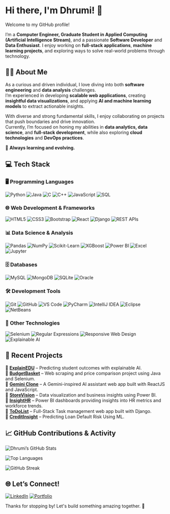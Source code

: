 # Hi there, I'm Dhrumi! 👋

Welcome to my GitHub profile!

I’m a **Computer Engineer, Graduate Student in Applied Computing (Artificial Intelligence Stream)**, and a passionate **Software Developer** and **Data Enthusiast**. I enjoy working on **full-stack applications**, **machine learning projects**, and exploring ways to solve real-world problems through technology.


## 👩‍💻 About Me

As a curious and driven individual, I love diving into both **software engineering** and **data analysis** challenges.  
I’m experienced in developing **scalable web applications**, creating **insightful data visualizations**, and applying **AI and machine learning models** to extract actionable insights.  

With diverse and strong fundamental skills, I enjoy collaborating on projects that push boundaries and drive innovation.  
Currently, I’m focused on honing my abilities in **data analytics, data science**, and **full-stack development**, while also exploring **cloud technologies** and **DevOps practices**.

🌱 **Always learning and evolving.**  

## 💻 Tech Stack

### 🖥️ Programming Languages
![Python](https://img.shields.io/badge/Python-3776AB?style=for-the-badge&logo=python&logoColor=white)
![Java](https://img.shields.io/badge/Java-007396?style=for-the-badge&logo=java&logoColor=white)
![C](https://img.shields.io/badge/C-A8B9CC?style=for-the-badge&logo=c&logoColor=black)
![C++](https://img.shields.io/badge/C++-00599C?style=for-the-badge&logo=c%2B%2B&logoColor=white)
![JavaScript](https://img.shields.io/badge/JavaScript-F7DF1E?style=for-the-badge&logo=javascript&logoColor=black)
![SQL](https://img.shields.io/badge/SQL-4479A1?style=for-the-badge&logo=mysql&logoColor=white)

### 🌐 Web Development & Frameworks
![HTML5](https://img.shields.io/badge/HTML5-E34F26?style=for-the-badge&logo=html5&logoColor=white)
![CSS3](https://img.shields.io/badge/CSS3-1572B6?style=for-the-badge&logo=css3&logoColor=white)
![Bootstrap](https://img.shields.io/badge/Bootstrap-563D7C?style=for-the-badge&logo=bootstrap&logoColor=white)
![React](https://img.shields.io/badge/React-61DAFB?style=for-the-badge&logo=react&logoColor=black)
![Django](https://img.shields.io/badge/Django-092E20?style=for-the-badge&logo=django&logoColor=white)
![REST APIs](https://img.shields.io/badge/REST%20APIs-00599C?style=for-the-badge)

### 📊 Data Science & Analysis
![Pandas](https://img.shields.io/badge/Pandas-150458?style=for-the-badge&logo=pandas&logoColor=white)
![NumPy](https://img.shields.io/badge/NumPy-013243?style=for-the-badge&logo=numpy&logoColor=white)
![Scikit-Learn](https://img.shields.io/badge/ScikitLearn-F7931E?style=for-the-badge&logo=scikit-learn&logoColor=white)
![XGBoost](https://img.shields.io/badge/XGBoost-FF6600?style=for-the-badge)
![Power BI](https://img.shields.io/badge/Power%20BI-F2C811?style=for-the-badge&logo=powerbi&logoColor=black)
![Excel](https://img.shields.io/badge/Excel-217346?style=for-the-badge&logo=microsoft-excel&logoColor=white)
![Jupyter](https://img.shields.io/badge/Jupyter-F37626?style=for-the-badge&logo=jupyter&logoColor=white)

### 🗄️ Databases
![MySQL](https://img.shields.io/badge/MySQL-4479A1?style=for-the-badge&logo=mysql&logoColor=white)
![MongoDB](https://img.shields.io/badge/MongoDB-47A248?style=for-the-badge&logo=mongodb&logoColor=white)
![SQLite](https://img.shields.io/badge/SQLite-003B57?style=for-the-badge&logo=sqlite&logoColor=white)
![Oracle](https://img.shields.io/badge/Oracle-F80000?style=for-the-badge&logo=oracle&logoColor=white)

### 🛠️ Development Tools
![Git](https://img.shields.io/badge/Git-F05032?style=for-the-badge&logo=git&logoColor=white)
![GitHub](https://img.shields.io/badge/GitHub-181717?style=for-the-badge&logo=github&logoColor=white)
![VS Code](https://img.shields.io/badge/VS%20Code-0078D4?style=for-the-badge&logo=visual-studio-code&logoColor=white)
![PyCharm](https://img.shields.io/badge/PyCharm-000000?style=for-the-badge&logo=pycharm&logoColor=white)
![IntelliJ IDEA](https://img.shields.io/badge/IntelliJ_IDEA-000000?style=for-the-badge&logo=intellij-idea&logoColor=white)
![Eclipse](https://img.shields.io/badge/Eclipse-2C2255?style=for-the-badge&logo=eclipse&logoColor=white)
![NetBeans](https://img.shields.io/badge/NetBeans-1B6AC6?style=for-the-badge&logo=apache-netbeans-ide&logoColor=white)

### 🧩 Other Technologies
![Selenium](https://img.shields.io/badge/Selenium-43B02A?style=for-the-badge&logo=selenium&logoColor=white)
![Regular Expressions](https://img.shields.io/badge/Regex-FFCA28?style=for-the-badge)
![Responsive Web Design](https://img.shields.io/badge/Responsive%20Design-4CAF50?style=for-the-badge)
![Explainable AI](https://img.shields.io/badge/XAI-03A9F4?style=for-the-badge)

## 📂 Recent Projects
🔸 **[ExplainEDU](https://github.com/DhrumiPrajapati/ExplainEDU)** – Predicting student outcomes with explainable AI.  
🔸 **[BudgetBasket](https://github.com/DhrumiPrajapati/Budget_Basket)** – Web scraping and price comparison project using Java and Selenium.  
🔸 **[Gemini Clone](https://github.com/DhrumiPrajapati/Gemini_Clone)** – A Gemini-inspired AI assistant web app built with ReactJS and JavaScript.  
🔸 **[StoreVision](https://github.com/DhrumiPrajapati/StoreVision)** – Data visualization and business insights using Power BI.  
🔸 **[InsightHR](https://github.com/DhrumiPrajapati/InsightHR)** – Power BI dashboards providing insights into HR metrics and workforce trends.  
🔸 **[ToDoList](https://github.com/DhrumiPrajapati/TodoList)** – Full-Stack Task management web app built with Django.   
🔸 **[CreditInsight](https://github.com/DhrumiPrajapati/CreditInsight)** – Predicting Loan Default Risk Using ML.


## 📈 GitHub Contributions & Activity

<!-- GitHub Stats -->
![Dhrumi’s GitHub Stats](https://github-readme-stats.vercel.app/api?username=DhrumiPrajapati&show_icons=true&theme=default&count_private=true&card_width=400&height=300)

<!-- Top Languages -->
![Top Languages](https://github-readme-stats.vercel.app/api/top-langs/?username=DhrumiPrajapati&layout=compact&theme=default&langs_count=8&card_width=437&height=400)

<!-- GitHub Streak -->
![GitHub Streak](https://streak-stats.demolab.com?user=DhrumiPrajapati&theme=default&card_width=437&height=300)

## 🌐 Let’s Connect!
[![LinkedIn](https://img.shields.io/badge/-LinkedIn-blue?style=for-the-badge&logo=linkedin)](https://www.linkedin.com/in/dhrumiprajapati)
[![Portfolio](https://img.shields.io/badge/-Portfolio-000000?style=for-the-badge&logo=google-chrome&logoColor=white)](https://dhrumiprajapati.github.io/Portfolio/)

Thanks for stopping by! Let's build something amazing together. 🚀
